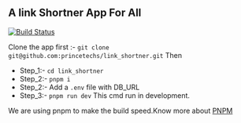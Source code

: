 

## A link Shortner App For All

[![Build Status](https://travis-ci.org/joemccann/dillinger.svg?branch=master)](https://github.com/princetechs/link_shortner)

Clone the app first :-  `git clone git@github.com:princetechs/link_shortner.git`
Then

 - Step_1:- `cd link_shortner`
 - Step_2:- `pnpm i`
 - Step_2:- Add a `.env` file with DB_URL
 - Step_3:- `pnpm run dev`    This cmd  run in development.

We are using pnpm to  make the build speed.Know more about [PNPM](https://pnpm.io/)
